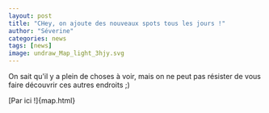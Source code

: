 ```yaml
---
layout: post
title: "CHey, on ajoute des nouveaux spots tous les jours !"
author: "Séverine"
categories: news
tags: [news]
image: undraw_Map_light_3hjy.svg
---
```


On sait qu'il y a plein de choses à voir, mais on ne peut pas résister de vous faire découvrir ces autres endroits ;)

[Par ici !]{map.html}